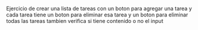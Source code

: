 Ejercicio de crear una lista de tareas con un boton para agregar una tarea y cada tarea tiene un boton para eliminar esa tarea y un boton para eliminar todas las tareas tambien verifica si tiene contenido o no el input
